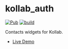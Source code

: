 # kollab_auth

[![Pub](https://img.shields.io/pub/v/kollab_auth.svg)](https://pub.dev/packages/kollab_auth)
[![build](https://github.com/bitmio-labs/kollab_auth/workflows/Test/badge.svg)](https://github.com/bitmio-labs/kollab_auth/actions)

Contacts widgets for Kollab.

- [Live Demo](https://bitmio-labs.github.io/kollab_auth)